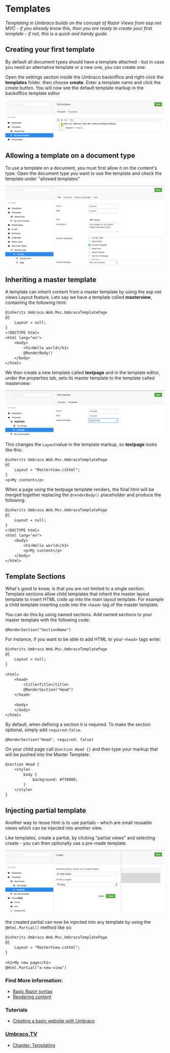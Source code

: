 # Templates

_Templating in Umbraco builds on the concept of Razor Views from asp.net MVC - if you already know this, then you are ready to create your first template - if not, this is a quick and handy guide._

## Creating your first template
By default all document types should have a template attached - but in case you need an alternative template or a new one, you can create one:

Open the settings section inside the Umbraco backoffice and right-click the **templates** folder. then choose **create**. Enter a template name and click the create button. You will now see the default template markup in the backoffice template editor

![Created template](images/create-template.png)


## Allowing a template on a document type
To use a template on a document, you must first allow it on the content's type. Open the document type you want to use the template and check the template under "allowed templates"

![Allowing template](images/allow-template.png)


## Inheriting a master template
A template can inherit content from a master template by using the asp.net views Layout feature. Lets say we have a template called **masterview**, containing the following html:

    @inherits Umbraco.Web.Mvc.UmbracoTemplatePage
    @{
        Layout = null;
    }
    <!DOCTYPE html>
    <html lang="en">
        <body>
    		<h1>Hello world</h1>
            @RenderBody()
        </body>
    </html>

We then create a new template called **textpage** and in the template editor, under the properties tab, sets its master template to the template called masterview:

![Inherit template](images/inherit-template.png)

This changes the `Layout`value in the template markup, so **textpage** looks like this:

    @inherits Umbraco.Web.Mvc.UmbracoTemplatePage
    @{
        Layout = "MasterView.cshtml";
    }
    <p>My content</p>

When a page using the textpage template renders, the final html will be merged together replacing the `@renderBody()` placeholder and produce the following:

    @inherits Umbraco.Web.Mvc.UmbracoTemplatePage
    @{
        Layout = null;
    }
    <!DOCTYPE html>
    <html lang="en">
        <body>
    		<h1>Hello world</h1>
            <p>My content</p>
        </body>
    </html>

## Template Sections
What's good to know, is that you are not limited to a single section. Template sections allow child templates that inherit the master layout template to insert HTML code up into the main layout template. For example a child template inserting code into the `<head>` tag of the master template.

You can do this by using named sections. Add named sections to your master template with the following code:

    @RenderSection("SectionName")

For instance, if you want to be able to add HTML to your `<head>` tags write:

    @inherits Umbraco.Web.Mvc.UmbracoTemplatePage
    @{
        Layout = null;
    }

    <html>
        <head>
            <title>Title</title>
            @RenderSection("Head")
        </head>

        <body>
        </body>
    </html>

By default, when defining a section it is required. To make the section optional, simply add  `required:false`.

    @RenderSection("Head", required: false)

On your child page call `@section Head {}` and then type your markup that will be pushed into the Master Template:

    @section Head {
        <style>
            body {
                background: #ff0000;
            }
        </style>
    }

## Injecting partial template
Another way to reuse html is to use partials - which are small reusable views which can be injected into another view.

Like templates, create a partial, by clicking "partial views" and selecting create - you can then optionally use a pre-made template.

![Create partial](images/create-partial.png)

the created partial can now be injected into any template by using the `@Html.Partial()` method like so:

    @inherits Umbraco.Web.Mvc.UmbracoTemplatePage
    @{
        Layout = "MasterView.cshtml";
    }

    <h1>My new page</h1>
    @Html.Partial("a-new-view")

### Find More information:

- [Basic Razor syntax](basic-razor-syntax.md)
- [Rendering content](../Rendering-Content/)

### Tutorials
- [Creating a basic website with Umbraco](../../../Tutorials/Creating-Basic-Site/)

### [Umbraco.TV](http://umbraco.tv)
- [Chapter: Templating](http://umbraco.tv/videos/umbraco-v7/implementor/fundamentals/templating/introduction/)
